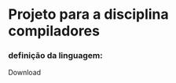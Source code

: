# Projeto para a disciplina compiladores
### definição da linguagem:
<a src="./Cida.pdf">Download</a>
